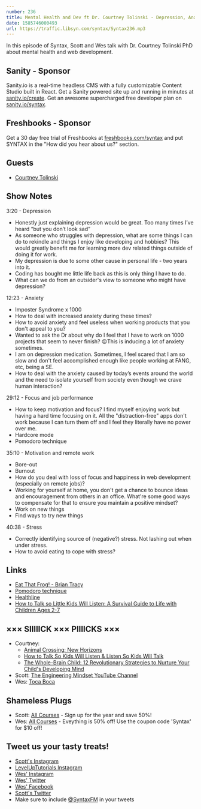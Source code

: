 ```yaml
---
number: 236
title: Mental Health and Dev ft Dr. Courtney Tolinski - Depression, Anxiety, Imposter Syndrome, Focus, Motivation, Burnout
date: 1585746000493
url: https://traffic.libsyn.com/syntax/Syntax236.mp3
---
```


In this episode of Syntax, Scott and Wes talk with Dr. Courtney Tolinski PhD about mental health and web development.

## Sanity - Sponsor
Sanity.io is a real-time headless CMS with a fully customizable Content Studio built in React. Get a Sanity powered site up and running in minutes at [sanity.io/create](https://www.sanity.io/create). Get an awesome supercharged free developer plan on [sanity.io/syntax](https://www.sanity.io/syntax).

## Freshbooks - Sponsor
Get a 30 day free trial of Freshbooks at [freshbooks.com/syntax](https://freshbooks.com/syntax) and put SYNTAX in the "How did you hear about us?" section.

## Guests

* [Courtney Tolinski](https://twitter.com/DrTolinski)

## Show Notes

3:20 - Depression

* Honestly just explaining depression would be great. Too many times I’ve heard “but you don’t look sad”
* As someone who struggles with depression, what are some things I can do to rekindle and things I enjoy like developing and hobbies? This would greatly benefit me for learning more dev related things outside of doing it for work.
* My depression is due to some other cause in personal life - two years into it.
* Coding has bought me little life back as this is only thing I have to do.
* What can we do from an outsider's view to someone who might have depression? 

12:23 - Anxiety

* Imposter Syndrome x 1000
* How to deal with increased anxiety during these times?
* How to avoid anxiety and feel useless when working products that you don't appeal to you?
* Wanted to ask the Dr about why do I feel that I have to work on 1000 projects that seem to never finish? 😣This is inducing a lot of anxiety sometimes.
* I am on depression medication. Sometimes, I feel scared that I am so slow and don't feel accomplished enough like people working at FANG, etc, being a SE.
* How to deal with the anxiety caused by today’s events around the world and the need to isolate yourself from society even though we crave human interaction?

29:12 - Focus and job performance

* How to keep motivation and focus? I find myself enjoying work but having a hard time focusing on it. All the "distraction-free" apps don't work because I can turn them off and I feel they literally have no power over me.
* Hardcore mode
* Pomodoro technique

35:10 - Motivation and remote work

* Bore-out
* Burnout
* How do you deal with loss of focus and happiness in web development (especially on remote jobs)?
* Working for yourself at home, you don't get a chance to bounce ideas and encouragement from others in an office. What're some good ways to compensate for that to ensure you maintain a positive mindset?
* Work on new things
* Find ways to try new things

40:38 - Stress

* Correctly identifying source of (negative?) stress. Not lashing out when under stress.
* How to avoid eating to cope with stress?

## Links
* [Eat That Frog! - Brian Tracy](https://www.amazon.com/gp/product/162656941X/)
* [Pomodoro technique](https://en.wikipedia.org/wiki/Pomodoro_Technique)
* [Healthline](https://www.healthline.com/)
* [How to Talk so Little Kids Will Listen: A Survival Guide to Life with Children Ages 2-7](https://amzn.to/39gWV6i)

## ××× SIIIIICK ××× PIIIICKS ×××
* Courtney: 
  * [Animal Crossing: New Horizons](https://www.nintendo.com/games/detail/animal-crossing-new-horizons-switch/)
  * [How to Talk So Kids Will Listen & Listen So Kids Will Talk](https://amzn.to/39cX1Mb)
  * [The Whole-Brain Child: 12 Revolutionary Strategies to Nurture Your Child's Developing Mind](https://amzn.to/2xheeH6)
* Scott: [The Engineering Mindset YouTube Channel](https://www.youtube.com/channel/UCk0fGHsCEzGig-rSzkfCjMw)
* Wes: [Toca Boca](https://tocaboca.com/)

## Shameless Plugs
* Scott: [All Courses](https://www.leveluptutorials.com/pro) - Sign up for the year and save 50%!
* Wes: [All Courses](https://wesbos.com/courses/) - Eveything is 50% off! Use the coupon code 'Syntax' for $10 off!

## Tweet us your tasty treats!
* [Scott's Instagram](https://www.instagram.com/stolinski/)
* [LevelUpTutorials Instagram](https://www.instagram.com/LevelUpTutorials/)
* [Wes' Instagram](https://www.instagram.com/wesbos/)
* [Wes' Twitter](https://twitter.com/wesbos)
* [Wes' Facebook](https://www.facebook.com/wesbos.developer)
* [Scott's Twitter](https://twitter.com/stolinski)
* Make sure to include [@SyntaxFM](https://twitter.com/SyntaxFM) in your tweets
